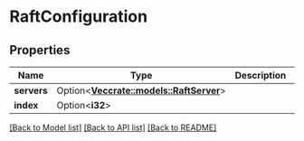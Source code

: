 # RaftConfiguration

## Properties

Name | Type | Description | Notes
------------ | ------------- | ------------- | -------------
**servers** | Option<[**Vec<crate::models::RaftServer>**](RaftServer.md)> |  | [optional]
**index** | Option<**i32**> |  | [optional]

[[Back to Model list]](../README.md#documentation-for-models) [[Back to API list]](../README.md#documentation-for-api-endpoints) [[Back to README]](../README.md)


